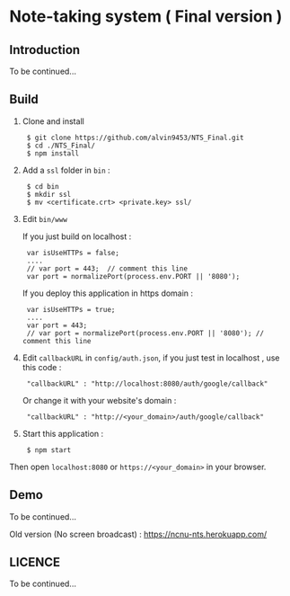 Note-taking system ( Final version )
======================================

Introduction
------------------

To be continued...


Build
------------

1. Clone and install

        $ git clone https://github.com/alvin9453/NTS_Final.git 
        $ cd ./NTS_Final/
        $ npm install

2. Add a ``ssl`` folder in ``bin`` :

        $ cd bin
        $ mkdir ssl
        $ mv <certificate.crt> <private.key> ssl/

3. Edit ``bin/www``

   If you just build on localhost : 
        
        var isUseHTTPs = false;
        ....
        // var port = 443;  // comment this line
        var port = normalizePort(process.env.PORT || '8080');

   If you deploy this application in https domain : 

        var isUseHTTPs = true;
        ....
        var port = 443;
        // var port = normalizePort(process.env.PORT || '8080'); // comment this line

4. Edit ``callbackURL`` in ``config/auth.json``, if you just test in localhost , use this code : 

        "callbackURL" : "http://localhost:8080/auth/google/callback"

    Or change it with your website's domain : 

        "callbackURL" : "http://<your_domain>/auth/google/callback"

5. Start this application : 

        $ npm start


Then open ``localhost:8080`` or ``https://<your_domain>`` in your browser.


Demo
-------

To be continued...

Old version (No screen broadcast) : https://ncnu-nts.herokuapp.com/

LICENCE
------------

To be continued...